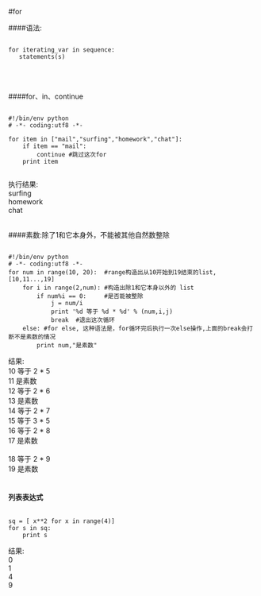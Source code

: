 #for

####语法:
<pre><code>
for iterating_var in sequence:
   statements(s)
</code></pre>
<br>
<br>

####for、in、continue
<pre><code>
#!/bin/env python
# -*- coding:utf8 -*- 

for item in ["mail","surfing","homework","chat"]:
    if item == "mail":
        continue #跳过这次for
    print item
    
</code></pre>
执行结果:<br> 
surfing<br>
homework<br>
chat
<br>
<br>

####素数:除了1和它本身外，不能被其他自然数整除
<pre><code>
#!/bin/env python
# -*- coding:utf8 -*- 
for num in range(10, 20):  #range构造出从10开始到19结束的list, [10,11...,19]
    for i in range(2,num): #构造出除1和它本身以外的 list
        if num%i == 0:     #是否能被整除 
            j = num/i
            print '%d 等于 %d * %d' % (num,i,j)
            break  #退出这次循环
    else: #for else, 这种语法是，for循环完后执行一次else操作,上面的break会打断不是素数的情况
        print num,"是素数"
</code></pre>
结果:<br>
10 等于 2 * 5<br>
11 是素数<br>
12 等于 2 * 6<br>
13 是素数<br>
14 等于 2 * 7<br>
15 等于 3 * 5<br>
16 等于 2 * 8<br>
17 是素数<br><br>
18 等于 2 * 9<br>
19 是素数
<br>
<br>

#### 列表表达式
<pre><code>
sq = [ x**2 for x in range(4)]
for s in sq:
    print s 
</code></pre>
结果:<br>
0<br>
1<br>
4<br>
9<br>

